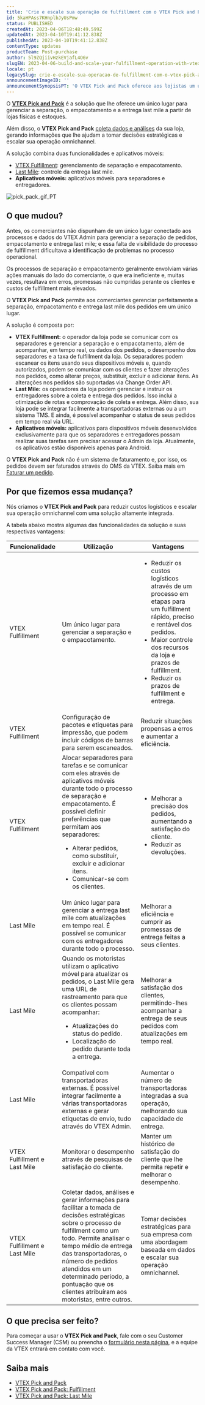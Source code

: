 ```yaml
---
title: 'Crie e escale sua operação de fulfillment com o VTEX Pick and Pack'
id: 5kaHPAss7KHnplbJyUsPmw
status: PUBLISHED
createdAt: 2023-04-06T18:48:49.599Z
updatedAt: 2023-04-10T19:41:12.838Z
publishedAt: 2023-04-10T19:41:12.838Z
contentType: updates
productTeam: Post-purchase
author: 5l9ZQjiivHzkEVjafL4O6v
slugEN: 2023-04-06-build-and-scale-your-fulfillment-operation-with-vtex-pick-and-pack
locale: pt
legacySlug: crie-e-escale-sua-operacao-de-fulfillment-com-o-vtex-pick-and-pack
announcementImageID: ''
announcementSynopsisPT: 'O VTEX Pick and Pack oferece aos lojistas um único lugar para gerenciar a separação, empacotamento e entrega last mile.'
---
```


O **[VTEX Pick and Pack](/es/tutorial/vtex-pick-and-pack--1OOops3WrUyz7e0bnhkfXU)** é a solução que lhe oferece um único lugar para gerenciar a separação, o empacotamento e a entrega last mile a partir de lojas físicas e estoques.

Além disso, o **VTEX Pick and Pack** [coleta dados e análises](/es/tutorial/vtex-pick-and-pack-fulfillment--1zGUEItEEVsal6cuBEBNcA#insights) da sua loja, gerando informações que lhe ajudam a tomar decisões estratégicas e escalar sua operação omnichannel. 

A solução combina duas funcionalidades e aplicativos móveis:

* [VTEX Fulfillment](/es/tutorial/vtex-pick-and-pack-fulfillment--1zGUEItEEVsal6cuBEBNcA): gerenciamento de separação e empacotamento.
* [Last Mile](/en/tutorial/vtex-pick-and-pack-last-mile--HN7WKV0xoq2ssVjsJlfzr): controle da entrega last mile.
* **Aplicativos móveis:** aplicativos móveis para separadores e entregadores.

![pick_pack_gif_PT](https://raw.githubusercontent.com/vtexdocs/help-center-content/refs/heads/main/docs/pt/announcements/2023-04-06-crie-e-escale-sua-operacao-de-fulfillment-com-o-vtex-pick-and-pack_1.gif)

## O que mudou?

Antes, os comerciantes não dispunham de um único lugar conectado aos processos e dados do VTEX Admin para gerenciar a separação de pedidos, empacotamento e entrega last mile; e essa falta de visibilidade do processo de fulfillment dificultava a identificação de problemas no processo operacional. 

Os processos de separação e empacotamento geralmente envolviam várias ações manuais do lado do comerciante, o que era ineficiente e, muitas vezes, resultava em erros, promessas não cumpridas perante os clientes e custos de fulfillment mais elevados.

O **VTEX Pick and Pack** permite aos comerciantes gerenciar perfeitamente a separação, empacotamento e entrega last mile dos pedidos em um único lugar. 

A solução é composta por:

- **VTEX Fulfillment:** o operador da loja pode se comunicar com os separadores e gerenciar a separação e o empacotamento, além de acompanhar, em tempo real, os dados dos pedidos, o desempenho dos separadores e a taxa de fulfillment da loja. Os separadores podem escanear os itens usando seus dispositivos móveis e, quando autorizados, podem se comunicar com os clientes e fazer alterações nos pedidos, como alterar preços, substituir, excluir e adicionar itens. As alterações nos pedidos são suportadas via Change Order API.   
- **Last Mile:** os operadores da loja podem gerenciar e instruir os entregadores sobre a coleta e entrega dos pedidos. Isso inclui a otimização de rotas e comprovação de coleta e entrega. Além disso, sua loja pode se integrar facilmente a transportadoras externas ou a um sistema TMS. E ainda, é possível acompanhar o status de seus pedidos em tempo real via URL. 
- **Aplicativos móveis:** aplicativos para dispositivos móveis desenvolvidos exclusivamente para que os separadores e entregadores possam realizar suas tarefas sem precisar acessar o Admin da loja. Atualmente, os aplicativos estão disponíveis apenas para Android.  

<div class="alert alert-danger"> 
O <b>VTEX Pick and Pack</b> não é um sistema de faturamento e, por isso, os pedidos devem ser faturados através do OMS da VTEX. Saiba mais em <a href="https://help.vtex.com/pt/tracks/orders--2xkTisx4SXOWXQel8Jg8sa/2WgQrlHTyVo4hLjhUs1LMT">Faturar um pedido</a>.
</div>

## Por que fizemos essa mudança?

Nós criamos o **VTEX Pick and Pack** para reduzir custos logísticos e escalar sua operação omnichannel com uma solução altamente integrada.

A tabela abaixo mostra algumas das funcionalidades da solução e suas respectivas vantagens:

| **Funcionalidade** | **Utilização** | **Vantagens** |
| ---------- | ---------- | ---------- |
| VTEX Fulfillment | Um único lugar para gerenciar a separação e o empacotamento. | <ul><li>Reduzir os custos logísticos através de um processo em etapas para um fulfillment rápido, preciso e rentável dos pedidos.</li><li>Maior controle dos recursos da loja e prazos de fulfillment.</li><li>Reduzir os prazos de fulfillment e entrega.</li></ul> |
| VTEX Fulfillment | Configuração de pacotes e etiquetas para impressão, que podem incluir códigos de barras para serem escaneados. | Reduzir situações propensas a erros e aumentar a eficiência. |
| VTEX Fulfillment | Alocar separadores para tarefas e se comunicar com eles através de aplicativos móveis durante todo o processo de separação e empacotamento. É possível definir preferências que permitam aos separadores:  <ul><li>Alterar pedidos, como substituir, excluir e adicionar itens.</li><li>  Comunicar-se com os clientes.</li></ul> | <ul><li>Melhorar a precisão dos pedidos, aumentando a satisfação do cliente.</li><li>Reduzir as devoluções.</li></ul> |
| Last Mile | Um único lugar para gerenciar a entrega last mile com atualizações em tempo real. É possível se comunicar com os entregadores durante todo o processo. | Melhorar a eficiência e cumprir as promessas de entrega feitas a seus clientes. |
| Last Mile | Quando os motoristas utilizam o aplicativo móvel para atualizar os pedidos, o Last Mile gera uma URL de rastreamento para que os clientes possam acompanhar: <ul><li>Atualizações do status do pedido.</li><li>Localização do pedido durante toda a entrega.</li></ul> | Melhorar a satisfação dos clientes, permitindo-lhes acompanhar a entrega de seus pedidos com atualizações em tempo real. |
| Last Mile | Compatível com transportadoras externas. É possível integrar facilmente a várias transportadoras externas e gerar etiquetas de envio, tudo através do VTEX Admin. | Aumentar o número de transportadoras integradas a sua operação, melhorando sua capacidade de entrega. |
| VTEX Fulfillment e Last Mile | Monitorar o desempenho através de pesquisas de satisfação do cliente. | Manter um histórico de satisfação do cliente que lhe permita repetir e melhorar o desempenho. |
| VTEX Fulfillment e Last Mile | Coletar dados, análises e gerar informações para facilitar a tomada de decisões estratégicas sobre o processo de fulfillment como um todo.  Permite analisar o tempo médio de entrega das transportadoras, o número de pedidos atendidos em um determinado período, a pontuação que os clientes atribuíram aos motoristas, entre outros. | Tomar decisões estratégicas para sua empresa com uma abordagem baseada em dados e escalar sua operação omnichannel. |

## O que precisa ser feito?

Para começar a usar o **VTEX Pick and Pack**, fale com o seu Customer Success Manager (CSM) ou preencha o [formulário nesta página](https://content.vtex.com/pt/pick-and-pack/), e a equipe da VTEX entrará em contato com você. 

## Saiba mais

* [VTEX Pick and Pack](/es/tutorial/vtex-pick-and-pack--1OOops3WrUyz7e0bnhkfXU)
* [VTEX Pick and Pack: Fulfillment](/es/tutorial/vtex-pick-and-pack-fulfillment--1zGUEItEEVsal6cuBEBNcA)
* [VTEX Pick and Pack: Last Mile](/en/tutorial/vtex-pick-and-pack-last-mile--HN7WKV0xoq2ssVjsJlfzr)
